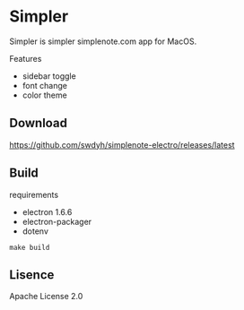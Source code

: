 # Simpler

Simpler is simpler simplenote.com app for MacOS.

Features
- sidebar toggle
- font change
- color theme

## Download

https://github.com/swdyh/simplenote-electro/releases/latest

## Build

requirements
- electron 1.6.6
- electron-packager
- dotenv

```
make build
```

## Lisence
Apache License 2.0